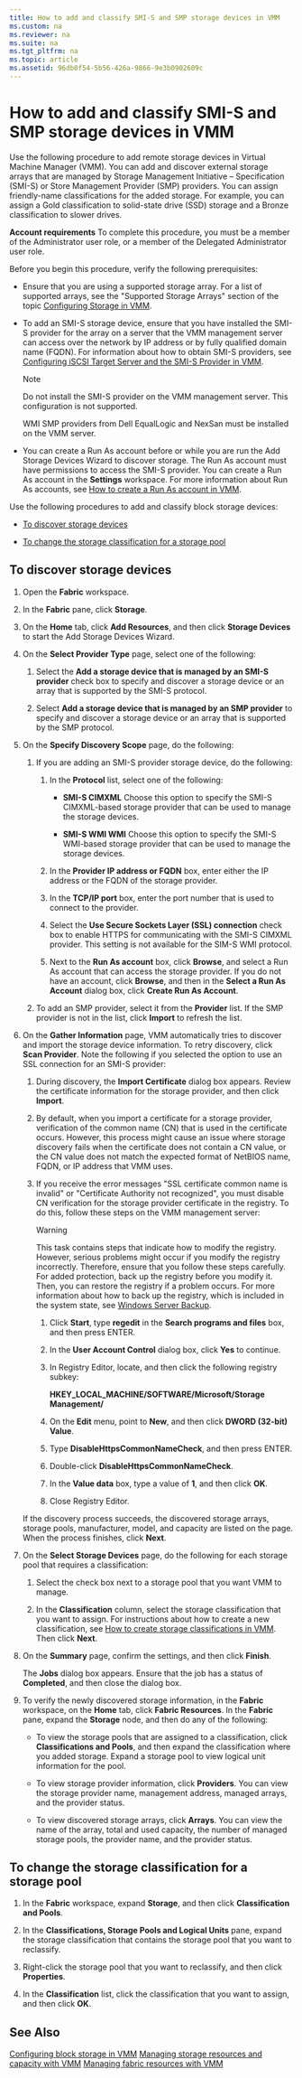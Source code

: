 ```yaml
---
title: How to add and classify SMI-S and SMP storage devices in VMM
ms.custom: na
ms.reviewer: na
ms.suite: na
ms.tgt_pltfrm: na
ms.topic: article
ms.assetid: 96db0f54-5b56-426a-9866-9e3b0902609c
---
```

# How to add and classify SMI-S and SMP storage devices in VMM
Use the following procedure to add remote storage devices in Virtual Machine Manager (VMM). You can add and discover external storage arrays that are managed by Storage Management Initiative – Specification (SMI-S) or Store Management Provider (SMP) providers. You can assign friendly-name classifications for the added storage. For example, you can assign a Gold classification to solid-state drive (SSD) storage and a Bronze classification to slower drives.

**Account requirements** To complete this procedure, you must be a member of the Administrator user role, or a member of the Delegated Administrator user role.

Before you begin this procedure, verify the following prerequisites:

-   Ensure that you are using a supported storage array. For a list of supported arrays, see the "Supported Storage Arrays" section of the topic [Configuring Storage in VMM](assetId:///55836f52-ebe1-4b5a-a37b-b29d4bb2c355).

-   To add an SMI-S storage device, ensure that you have installed the SMI-S provider for the array on a server that the VMM management server can access over the network by IP address or by fully qualified domain name (FQDN). For information about how to obtain SMI-S providers, see [Configuring iSCSI Target Server and the SMI-S Provider in VMM](Configuring-iSCSI-Target-Server-and-the-SMI-S-Provider-in-VMM.md).

    > [!NOTE]
    > Do not install the SMI-S provider on the VMM management server. This configuration is not supported.
    > 
    > WMI SMP providers from Dell EqualLogic and NexSan must be installed on the VMM server.

-   You can create a Run As account before or while you are run the Add Storage Devices Wizard to discover storage. The Run As account must have permissions to access the SMI-S provider. You can create a Run As account in the **Settings** workspace. For more information about Run As accounts, see [How to create a Run As account in VMM](How-to-create-a-Run-As-account-in-VMM.md).

Use the following procedures to add and classify block storage devices:

-   [To discover storage devices](#BKMK_Discover)

-   [To change the storage classification for a storage pool](#BKMK_changeclass)

## <a name="BKMK_Discover"></a>To discover storage devices

1.  Open the **Fabric** workspace.

2.  In the **Fabric** pane, click **Storage**.

3.  On the **Home** tab, click **Add Resources**, and then click **Storage Devices** to start the Add Storage Devices Wizard.

4.  On the **Select Provider Type**  page, select one of the following:

    1.  Select the **Add a storage device that is managed by an SMI-S provider** check box to specify and discover a storage device or an array that is supported by the SMI-S protocol.

    2.  Select **Add a storage device that is managed by an SMP provider** to specify and discover a storage device or an array that is supported by the SMP protocol.

5.  On the **Specify Discovery Scope** page, do the following:

    1.  If you are adding an SMI-S provider storage device, do the following:

        1.  In the **Protocol** list, select one of the following:

            -   **SMI-S CIMXML** Choose this option to specify the SMI-S CIMXML-based storage provider that can be used to manage the storage devices.

            -   **SMI-S WMI WMI** Choose this option to specify the SMI-S WMI-based storage provider that can be used to manage the storage devices.

        2.  In the **Provider IP address or FQDN** box, enter either the IP address or the FQDN of the storage provider.

        3.  In the **TCP/IP port** box, enter the port number that is used to connect to the provider.

        4.  Select the **Use Secure Sockets Layer (SSL) connection** check box to enable HTTPS for communicating with the SMI-S CIMXML provider. This setting is not available for the SIM-S WMI protocol.

        5.  Next to the **Run As account** box, click **Browse**, and select a Run As account that can access the storage provider. If you do not have an account, click **Browse**, and then in the **Select a Run As Account** dialog box, click **Create Run As Account**.

    2.  To add an SMP provider, select it from the **Provider** list. If the SMP provider is not in the list, click **Import** to refresh the list.

6.  On the **Gather Information** page, VMM automatically tries to discover and import the storage device information. To retry discovery, click **Scan Provider**. Note the following if you selected the option to use an SSL connection for an SMI-S provider:

    1.  During discovery, the **Import Certificate** dialog box appears. Review the certificate information for the storage provider, and then click **Import**.

    2.  By default, when you import a certificate for a storage provider, verification of the common name (CN) that is used in the certificate occurs. However, this process might cause an issue where storage discovery fails when the certificate does not contain a CN value, or the CN value does not match the expected format of NetBIOS name, FQDN, or IP address that VMM uses.

    3.  If you receive the error messages "SSL certificate common name is invalid" or "Certificate Authority not recognized", you must disable CN verification for the storage provider certificate in the registry. To do this, follow these steps on the VMM management server:

        > [!WARNING]
        > This task contains steps that indicate how to modify the registry. However, serious problems might occur if you modify the registry incorrectly. Therefore, ensure that you follow these steps carefully. For added protection, back up the registry before you modify it. Then, you can restore the registry if a problem occurs. For more information about how to back up the registry, which is included in the system state, see [Windows Server Backup](http://technet.microsoft.com/library/cc770757.aspx).

        1.  Click **Start**, type **regedit** in the **Search programs and files** box, and then press ENTER.

        2.  In the **User Account Control** dialog box, click **Yes** to continue.

        3.  In Registry Editor, locate, and then click the following registry subkey:

            **HKEY_LOCAL_MACHINE/SOFTWARE/Microsoft/Storage Management/**

        4.  On the **Edit** menu, point to **New**, and then click **DWORD (32-bit) Value**.

        5.  Type **DisableHttpsCommonNameCheck**, and then press ENTER.

        6.  Double-click **DisableHttpsCommonNameCheck**.

        7.  In the **Value data** box, type a value of **1**, and then click **OK**.

        8.  Close Registry Editor.

    If the discovery process succeeds, the discovered storage arrays, storage pools, manufacturer, model, and capacity are listed on the page. When the process finishes, click **Next**.

7.  On the **Select Storage Devices** page, do the following for each storage pool that requires a classification:

    1.  Select the check box next to a storage pool that you want VMM to manage.

    2.  In the **Classification** column, select the storage classification that you want to assign. For instructions about how to create a new classification, see [How to create storage classifications in VMM](How-to-create-storage-classifications-in-VMM.md). Then click **Next**.

8.  On the **Summary** page, confirm the settings, and then click **Finish**.

    The **Jobs** dialog box appears. Ensure that the job has a status of **Completed**, and then close the dialog box.

9. To verify the newly discovered storage information, in the **Fabric** workspace, on the **Home** tab, click **Fabric Resources**. In the **Fabric** pane, expand the **Storage** node, and then do any of the following:

    -   To view the storage pools that are assigned to a classification, click **Classifications and Pools**, and then expand the classification where you added storage. Expand a storage pool to view logical unit information for the pool.

    -   To view storage provider information, click **Providers**. You can view the storage provider name, management address, managed arrays, and the provider status.

    -   To view discovered storage arrays, click **Arrays**. You can view the name of the array, total and used capacity, the number of managed storage pools, the provider name, and the provider status.

## <a name="BKMK_changeclass"></a>To change the storage classification for a storage pool

1.  In the **Fabric** workspace, expand **Storage**, and then click **Classification and Pools**.

2.  In the **Classifications, Storage Pools and Logical Units** pane, expand the storage classification that contains the storage pool that you want to reclassify.

3.  Right-click the storage pool that you want to reclassify, and then click **Properties**.

4.  In the **Classification** list, click the classification that you want to assign, and then click **OK**.

## See Also
[Configuring block storage in VMM](Configuring-block-storage-in-VMM.md)
[Managing storage resources and capacity with VMM](Managing-storage-resources-and-capacity-with-VMM.md)
[Managing fabric resources with VMM](Managing-fabric-resources-with-VMM.md)


